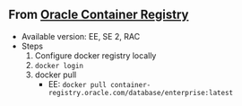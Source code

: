 
## From [Oracle Container Registry](https://container-registry.oracle.com/pls/apex/f?p=113:1:921071864780:::1:P1_BUSINESS_AREA:3)
- Available version: EE, SE 2, RAC
- Steps
    1. Configure docker registry locally
    1. `docker login`
    1. docker pull
        - EE: `docker pull container-registry.oracle.com/database/enterprise:latest`



